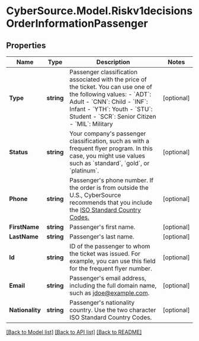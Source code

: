 # CyberSource.Model.Riskv1decisionsOrderInformationPassenger
## Properties

Name | Type | Description | Notes
------------ | ------------- | ------------- | -------------
**Type** | **string** | Passenger classification associated with the price of the ticket. You can use one of the following values: - &#x60;ADT&#x60;: Adult - &#x60;CNN&#x60;: Child - &#x60;INF&#x60;: Infant - &#x60;YTH&#x60;: Youth - &#x60;STU&#x60;: Student - &#x60;SCR&#x60;: Senior Citizen - &#x60;MIL&#x60;: Military  | [optional] 
**Status** | **string** | Your company&#39;s passenger classification, such as with a frequent flyer program. In this case, you might use values such as &#x60;standard&#x60;, &#x60;gold&#x60;, or &#x60;platinum&#x60;.  | [optional] 
**Phone** | **string** | Passenger&#39;s phone number. If the order is from outside the U.S., CyberSource recommends that you include the [ISO Standard Country Codes.](http://apps.cybersource.com/library/documentation/sbc/quickref/countries_alpha_list.pdf)  | [optional] 
**FirstName** | **string** | Passenger&#39;s first name. | [optional] 
**LastName** | **string** | Passenger&#39;s last name. | [optional] 
**Id** | **string** | ID of the passenger to whom the ticket was issued. For example, you can use this field for the frequent flyer number.  | [optional] 
**Email** | **string** | Passenger&#39;s email address, including the full domain name, such as jdoe@example.com. | [optional] 
**Nationality** | **string** | Passenger&#39;s nationality country. Use the two character ISO Standard Country Codes. | [optional] 

[[Back to Model list]](../README.md#documentation-for-models) [[Back to API list]](../README.md#documentation-for-api-endpoints) [[Back to README]](../README.md)

